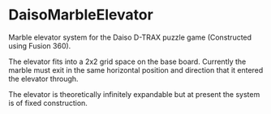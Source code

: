 # DaisoMarbleElevator
Marble elevator system for the Daiso D-TRAX puzzle game (Constructed using Fusion 360). <br/>

The elevator fits into a 2x2 grid space on the base board. Currently the marble must exit in the same horizontal position and direction that it entered the elevator through. <br/>

The elevator is theoretically infinitely expandable but at present the system is of fixed construction.
